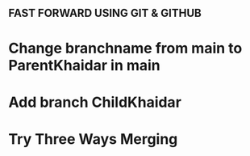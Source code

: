 ## FAST FORWARD USING GIT & GITHUB

# Change branchname from main to ParentKhaidar in main

# Add branch ChildKhaidar

# Try Three Ways Merging
